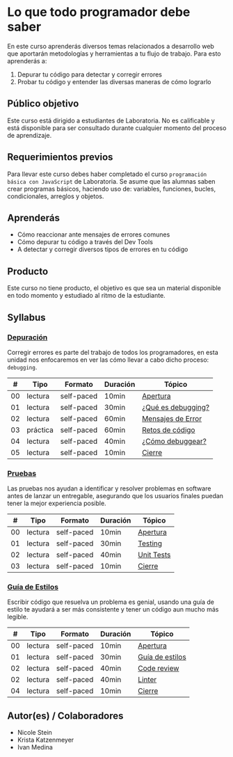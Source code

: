 # Lo que todo programador debe saber

En este curso aprenderás diversos temas relacionados a desarrollo web que
aportarán metodologías y herramientas a tu flujo de trabajo. Para esto
aprenderás a:

1. Depurar tu código para detectar y corregir errores
2. Probar tu código y entender las diversas maneras de cómo lograrlo

## Público objetivo

Este curso está dirigido a estudiantes de Laboratoria. No es calificable y está
disponible para ser consultado durante cualquier momento del proceso de
aprendizaje.

## Requerimientos previos

Para llevar este curso debes haber completado el curso `programación básica
con JavaScript` de Laboratoria. Se asume que las alumnas saben crear programas
básicos, haciendo uso de: variables, funciones, bucles, condicionales, arreglos
y objetos.

## Aprenderás

* Cómo reaccionar ante mensajes de errores comunes
* Cómo depurar tu código a través del Dev Tools
* A detectar y corregir diversos tipos de errores en tu código

## Producto

Este curso no tiene producto, el objetivo es que sea un material disponible en
todo momento y estudiado al ritmo de la estudiante.

## Syllabus

### [Depuración](01-debugging)

Corregir errores es parte del trabajo de todos los programadores, en esta unidad
nos enfocaremos en ver las cómo llevar a cabo dicho proceso: `debugging`.

| # | Tipo | Formato | Duración | Tópico
| - | ---- | ------- | -------- | ------
| 00 | lectura | self-paced | 10min | [Apertura](01-debugging/00-opening)
| 01 | lectura | self-paced | 30min | [¿Qué es debugging?](01-debugging/01-intro)
| 02 | lectura | self-paced | 60min | [Mensajes de Error](01-debugging/02-error-messages)
| 03 | práctica | self-paced | 60min | [Retos de código](01-debugging/03-code-challenges)
| 04 | lectura | self-paced | 40min | [¿Cómo debuggear?](01-debugging/04-breakpoints)
| 05 | lectura | self-paced | 10min | [Cierre](01-debugging/05-closing)

### [Pruebas](02-testing)

Las pruebas nos ayudan a identificar y resolver problemas en software antes de
lanzar un entregable, asegurando que los usuarios finales puedan tener la mejor
experiencia posible.

| # | Tipo | Formato | Duración | Tópico
| - | ---- | ------- | -------- | ------
| 00 | lectura | self-paced | 10min | [Apertura](02-testing/00-opening)
| 01 | lectura | self-paced | 30min | [Testing](02-testing/01-intro)
| 02 | lectura | self-paced | 40min | [Unit Tests](02-testing/02-unit-tests)
| 03 | lectura | self-paced | 10min | [Cierre](02-testing/03-closing)

### [Guía de Estilos](03-style-guide)

Escribir código que resuelva un problema es genial, usando una guía de estilo te
ayudará a ser más consistente y tener un código aun mucho más legible.

| # | Tipo | Formato | Duración | Tópico
| - | ---- | ------- | -------- | ------
| 00 | lectura | self-paced | 10min | [Apertura](02-testing/00-opening)
| 01 | lectura | self-paced | 30min | [Guía de estilos](02-testing/01-style-guide)
| 02 | lectura | self-paced | 40min | [Code review](02-testing/02-unit-tests)
| 02 | lectura | self-paced | 40min | [Linter](02-testing/03-linter)
| 04 | lectura | self-paced | 10min | [Cierre](02-testing/04-closing)


## Autor(es) / Colaboradores

* Nicole Stein
* Krista Katzenmeyer
* Ivan Medina
